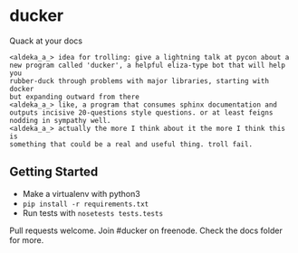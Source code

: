 # ducker
Quack at your docs

```
<aldeka_a_> idea for trolling: give a lightning talk at pycon about a 
new program called 'ducker', a helpful eliza-type bot that will help you 
rubber-duck through problems with major libraries, starting with docker 
but expanding outward from there
<aldeka_a_> like, a program that consumes sphinx documentation and 
outputs incisive 20-questions style questions. or at least feigns 
nodding in sympathy well.
<aldeka_a_> actually the more I think about it the more I think this is 
something that could be a real and useful thing. troll fail.
```

Getting Started
---------------

- Make a virtualenv with python3
- `pip install -r requirements.txt`
- Run tests with `nosetests tests.tests`

Pull requests welcome. Join #ducker on freenode. Check the docs folder
for more.

